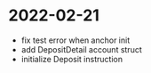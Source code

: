 # 2022-02-21
- fix test error when anchor init
- add DepositDetail account struct
- initialize Deposit instruction
